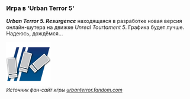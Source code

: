 <!--2023-12-27 00:51:11-->
### Игра в 'Urban Terror 5' 
***Urban Terror 5. Resurgence*** находящаяся в разработке новая версия онлайн-шутера на движке *Unreal Tourtament 5*.
Графика будет лучше. Надеюсь, дождёмся...

<img src="./Urt-logo.png" alt="" width="120px">

<div style="font-size:small; color:">
<i>Источник фан-сайт игры <a href="https://urbanterror.fandom.com">urbanterror.fandom.com</a></i>
</div>